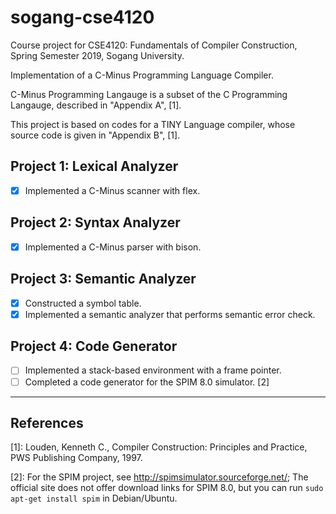 # sogang-cse4120

Course project for CSE4120: Fundamentals of Compiler Construction, Spring Semester 2019, Sogang University.

Implementation of a C-Minus Programming Language Compiler.

C-Minus Programming Langauge is a subset of the C Programming Langauge, described in "Appendix A", [1].

This project is based on codes for a TINY Language compiler, whose source code is given in "Appendix B", [1].

## Project 1: Lexical Analyzer

- [x] Implemented a C-Minus scanner with flex.

## Project 2: Syntax Analyzer

- [x] Implemented a C-Minus parser with bison.

## Project 3: Semantic Analyzer

- [x] Constructed a symbol table.
- [x] Implemented a semantic analyzer that performs semantic error check.

## Project 4: Code Generator

- [ ] Implemented a stack-based environment with a frame pointer.
- [ ] Completed a code generator for the SPIM 8.0 simulator. [2]

---

## References

[1]: Louden, Kenneth C., Compiler Construction: Principles and Practice, PWS Publishing Company, 1997.

[2]: For the SPIM project, see http://spimsimulator.sourceforge.net/; The official site does not offer download links for SPIM 8.0, but you can run `sudo apt-get install spim` in Debian/Ubuntu.
